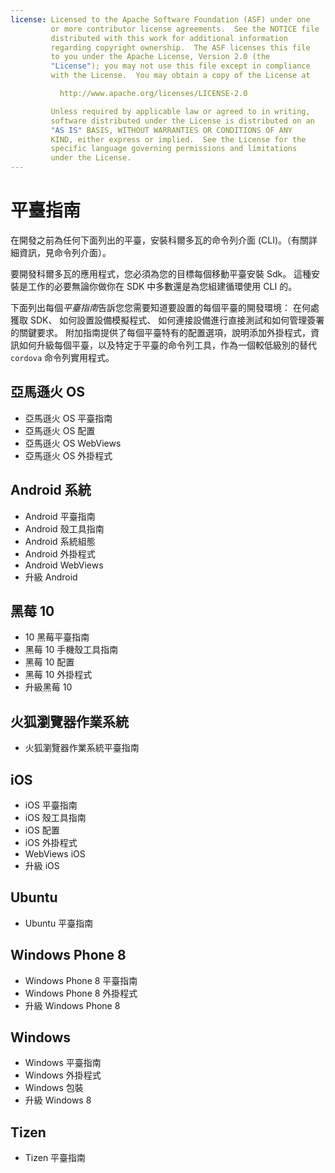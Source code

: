 ```yaml
---
license: Licensed to the Apache Software Foundation (ASF) under one
         or more contributor license agreements.  See the NOTICE file
         distributed with this work for additional information
         regarding copyright ownership.  The ASF licenses this file
         to you under the Apache License, Version 2.0 (the
         "License"); you may not use this file except in compliance
         with the License.  You may obtain a copy of the License at

           http://www.apache.org/licenses/LICENSE-2.0

         Unless required by applicable law or agreed to in writing,
         software distributed under the License is distributed on an
         "AS IS" BASIS, WITHOUT WARRANTIES OR CONDITIONS OF ANY
         KIND, either express or implied.  See the License for the
         specific language governing permissions and limitations
         under the License.
---
```


# 平臺指南

在開發之前為任何下面列出的平臺，安裝科爾多瓦的命令列介面 (CLI)。（有關詳細資訊，見命令列介面）。

要開發科爾多瓦的應用程式，您必須為您的目標每個移動平臺安裝 Sdk。 這種安裝是工作的必要無論你做你在 SDK 中多數還是為您組建循環使用 CLI 的。

下面列出每個*平臺指南*告訴您您需要知道要設置的每個平臺的開發環境： 在何處獲取 SDK、 如何設置設備模擬程式、 如何連接設備進行直接測試和如何管理簽署的關鍵要求。 附加指南提供了每個平臺特有的配置選項，說明添加外掛程式，資訊如何升級每個平臺，以及特定于平臺的命令列工具，作為一個較低級別的替代 `cordova` 命令列實用程式。

## 亞馬遜火 OS

*   亞馬遜火 OS 平臺指南
*   亞馬遜火 OS 配置
*   亞馬遜火 OS WebViews
*   亞馬遜火 OS 外掛程式

## Android 系統

*   Android 平臺指南
*   Android 殼工具指南
*   Android 系統組態
*   Android 外掛程式
*   Android WebViews
*   升級 Android

## 黑莓 10

*   10 黑莓平臺指南
*   黑莓 10 手機殼工具指南
*   黑莓 10 配置
*   黑莓 10 外掛程式
*   升級黑莓 10

## 火狐瀏覽器作業系統

*   火狐瀏覽器作業系統平臺指南

## iOS

*   iOS 平臺指南
*   iOS 殼工具指南
*   iOS 配置
*   iOS 外掛程式
*   WebViews iOS
*   升級 iOS

## Ubuntu

*   Ubuntu 平臺指南

## Windows Phone 8

*   Windows Phone 8 平臺指南
*   Windows Phone 8 外掛程式
*   升級 Windows Phone 8

## Windows

*   Windows 平臺指南
*   Windows 外掛程式
*   Windows 包裝
*   升級 Windows 8

## Tizen

*   Tizen 平臺指南